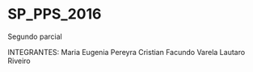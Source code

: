 # SP_PPS_2016
Segundo parcial

INTEGRANTES:
Maria Eugenia Pereyra
Cristian Facundo Varela
Lautaro Riveiro
